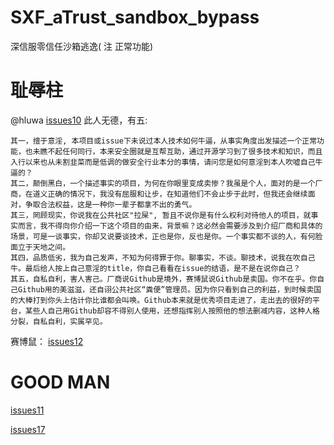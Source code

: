 # SXF_aTrust_sandbox_bypass
深信服零信任沙箱逃逸( 注 正常功能)

# 耻辱柱

@hluwa [issues10](issues/10/README.md) 此人无德，有五:

    其一，擅于意淫, 本项目或issue下未说过本人技术如何牛逼，从事实角度出发描述一个正常功能，也未瞧不起任何同行，本来安全圈就是互帮互助，通过开源学习到了很多技术和知识，而且入行以来也从未割韭菜而是低调的做安全行业本分的事情，请问您是如何意淫到本人吹嘘自己牛逼的？
    其二，颠倒黑白，一个描述事实的项目，为何在你眼里变成卖惨？我虽是个人，面对的是一个厂商，在道义正确的情况下，我没有屈服和让步，在知道他们不会止步于此时，但我还会继续面对，争取合法权益，这是一种你一辈子都拿不出的勇气。
    其三，罔顾现实，你说我在公共社区"拉屎", 暂且不说你是有什么权利对待他人的项目，就事实而言，我不得向你介绍一下这个项目的由来，背景嘛？这必然会需要涉及到介绍厂商和具体的场景，可是一谈事实，你却又说要谈技术，正也是你，反也是你。一个事实都不谈的人，有何脸面立于天地之间。
    其四，品质低劣，我为自己发声，不知为何得罪于你。聊事实，不谈。聊技术，说我在吹自己牛。最后给人按上自己意淫的title，你自己看看在issue的结语，是不是在说你自己？
    其五，自私自利，害人害己。厂商说Github是境外，赛博鼠说Github是卖国。你不在乎。你自己Github用的美滋滋，还自诩公共社区“粪便”管理员。因为你只看到自己的利益，到时候卖国的大棒打到你头上估计你比谁都会叫唤。Github本来就是优秀项目走进了，走出去的很好的平台，某些人自己用Github却容不得别人使用，还想指挥别人按照他的想法删减内容，这种人格分裂，自私自利，实属罕见。


 
赛博鼠： [issues12](issues/12/README.md)


# GOOD MAN
[issues11](issues/11/README.md)


[issues17](issues/17/README.md)




